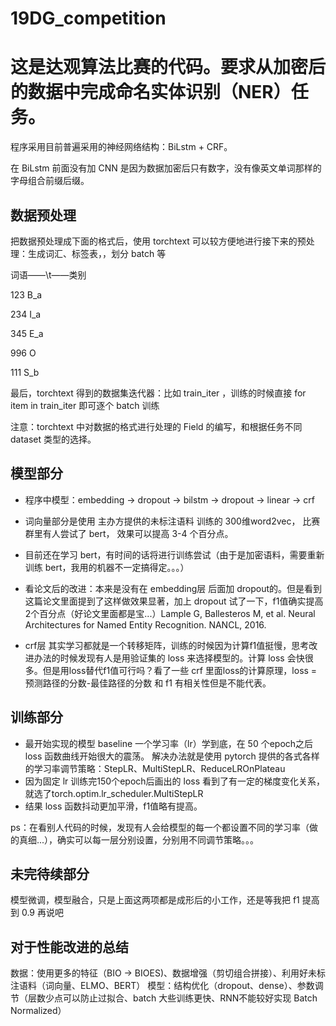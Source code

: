 # 19DG_competition
# 这是达观算法比赛的代码。要求从加密后的数据中完成命名实体识别（NER）任务。

程序采用目前普遍采用的神经网络结构：BiLstm + CRF。

在 BiLstm 前面没有加 CNN 是因为数据加密后只有数字，没有像英文单词那样的字母组合前缀后缀。

## 数据预处理
把数据预处理成下面的格式后，使用 torchtext 可以较方便地进行接下来的预处理：生成词汇、标签表，，划分 batch 等

词语——\t——类别

123      B_a

234      I_a

345      E_a

996      O

111      S_b

最后，torchtext 得到的数据集迭代器：比如 train_iter ，训练的时候直接 for item in train_iter 即可逐个 batch 训练

注意：torchtext 中对数据的格式进行处理的 Field 的编写，和根据任务不同 dataset 类型的选择。

## 模型部分
- 程序中模型：embedding -> dropout -> bilstm -> dropout -> linear -> crf

- 词向量部分是使用 主办方提供的未标注语料 训练的 300维word2vec， 比赛群里有人尝试了 bert， 效果可以提高 3-4 个百分点。
- 目前还在学习 bert，有时间的话将进行训练尝试（由于是加密语料，需要重新训练 bert，我用的机器不一定搞得定。。。）

- 看论文后的改进：本来是没有在 embedding层 后面加 dropout的。但是看到这篇论文里面提到了这样做效果显著，加上 dropout 试了一下，f1值确实提高2个百分点（好论文里面都是宝...）Lample G, Ballesteros M, et al. Neural Architectures for Named Entity Recognition. NANCL, 2016.

- crf层 其实学习都就是一个转移矩阵，训练的时候因为计算f1值挺慢，思考改进办法的时候发现有人是用验证集的 loss 来选择模型的。计算 loss 会快很多。但是用loss替代f1值可行吗？看了一些 crf 里面loss的计算原理，loss = 预测路径的分数-最佳路径的分数 和 f1 有相关性但是不能代表。

## 训练部分
- 最开始实现的模型 baseline 一个学习率（lr）学到底，在 50 个epoch之后 loss 函数曲线开始很大的震荡。
解决办法就是使用 pytorch 提供的各式各样的学习率调节策略：StepLR、MultiStepLR、ReduceLROnPlateau
- 因为固定 lr 训练完150个epoch后画出的 loss 看到了有一定的梯度变化关系，就选了torch.optim.lr_scheduler.MultiStepLR
- 结果 loss 函数抖动更加平滑，f1值略有提高。

ps：在看别人代码的时候，发现有人会给模型的每一个都设置不同的学习率（做的真细...），确实可以每一层分别设置，分别用不同调节策略。。。

## 未完待续部分
模型微调，模型融合，只是上面这两项都是成形后的小工作，还是等我把 f1 提高到 0.9 再说吧

## 对于性能改进的总结
数据：使用更多的特征（BIO -> BIOES)、数据增强（剪切组合拼接）、利用好未标注语料（词向量、ELMO、BERT）
模型：结构优化（dropout、dense）、参数调节（层数少点可以防止过拟合、batch 大些训练更快、RNN不能较好实现 Batch Normalized）



